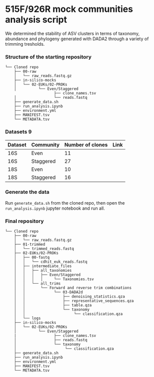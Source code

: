 # 515F/926R mock communities analysis script

We determined the stability of ASV clusters in terms of taxonomy, abundance and phylogeny generated with DADA2 through a variety of trimming tresholds.

### Structure of the starting repository

```Working directory  
└── Cloned repo  
    ├── 00-raw  
    │   └── raw_reads.fastq.gz  
    ├── in-silico-mocks  
    │   └── 02-EUKs/02-PROKs  
    │          └── Even/Staggered  
                      ├── clone_names.tsv
    │                 └── reads.fastq  
    ├── generate_data.sh
    ├── run_analysis.ipynb
    ├── environment.yml
    ├── MANIFEST.tsv
    └── METADATA.tsv
 ```
    
### Datasets 9   
| Dataset       | Community     | Number of clones   | Link | 
| ------------- | ------------- | ------------------ |------|
| 16S           | Even          | 11                 |
| 16S           | Staggered     | 27                 |
| 18S           | Even          | 10                 |
| 18S           | Staggered     | 16                 |

### Generate the data
Run ```generate_data.sh``` from the cloned repo, then open the ```run_analysis.ipynb``` jupyter notebook and run all.

### Final repository

```Working directory  
└── Cloned repo  
    ├── 00-raw  
    │   └── raw_reads.fastq.gz  
    ├── 01-trimmed  
    │   └── trimmed_reads.fastq  
    ├── 02-EUKs/02-PROKs  
    │   ├── 00-fastq  
    │   │   └── cdhit_euk_reads.fastq  
    │   ├── intermediate_files  
    │   │   ├── all_taxonomies  
    │   │   │   ├── Even/Staggered
    │   │   │   │     └── Taxonomies.tsv  
    │   │   └── all_trims  
    │   │       └── Forward and reverse trim combinations  
    │   │             └── 03-DADA2d  
    │   │                 ├── denoising_statistics.qza  
    │   │                 ├── representative_sequences.qza  
    │   │                 ├── table.qza  
    │   │                 └── taxonomy  
    │   │                      └── classification.qza  
    │   └── logs  
    ├── in-silico-mocks  
    │   └── 02-EUKs/02-PROKs  
    │          └── Even/Staggered  
    |                 ├── clone_names.tsv
    │                 ├── reads.fastq  
    │                 └── taxonomy  
    │                      └── classification.qza     
    ├── generate_data.sh
    ├── run_analysis.ipynb
    ├── environment.yml
    ├── MANIFEST.tsv
    └── METADATA.tsv
```
